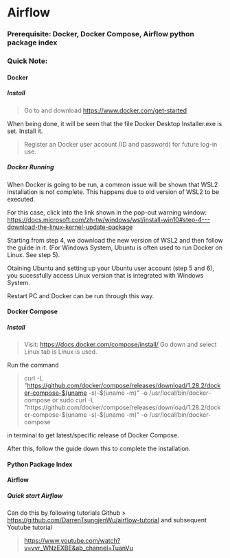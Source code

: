 # Airflow
### Prerequisite: Docker, Docker Compose, Airflow python package index

### Quick Note:

#### Docker 
##### Install
> Go to and download
https://www.docker.com/get-started

When being done, it will be seen that the file Docker Desktop Installer.exe is set.
Install it.

> Register an Docker user account (ID and password) for future log-in use.

##### Docker Running

When Docker is going to be run, a common issue will be shown that WSL2 installation is not complete. This happens due to old version of WSL2 to be executed.

For this case, click into the link shown in the pop-out warning window: https://docs.microsoft.com/zh-tw/windows/wsl/install-win10#step-4---download-the-linux-kernel-update-package

Starting from step 4, we download the new version of WSL2 and then follow the guide in it. (For Windows System, Ubuntu is often used to run Docker on Linux. See step 5).

Otaining Ubuntu and setting up your Ubuntu user account (step 5 and 6), you sucessfully access Linux version that is integrated with Windows System.

Restart PC and Docker can be run through this way.


#### Docker Compose
##### Install
> Visit: https://docs.docker.com/compose/install/
Go down and select Linux tab is Linux is used.

Run the command
> curl -L "https://github.com/docker/compose/releases/download/1.28.2/docker-compose-$(uname -s)-$(uname -m)" -o /usr/local/bin/docker-compose
or
sudo curl -L "https://github.com/docker/compose/releases/download/1.28.2/docker-compose-$(uname -s)-$(uname -m)" -o /usr/local/bin/docker-compose

in terminal to get latest/specific release of Docker Compose.

After this, follow the guide down this to complete the installation. 


#### Python Package Index



#### Airflow
##### Quick start Airflow
Can do this by following tutorials 
Github > https://github.com/DarrenTsungjenWu/airflow-tutorial
and subsequent Youtube tutorial
> https://www.youtube.com/watch?v=vvr_WNzEXBE&ab_channel=TuanVu

